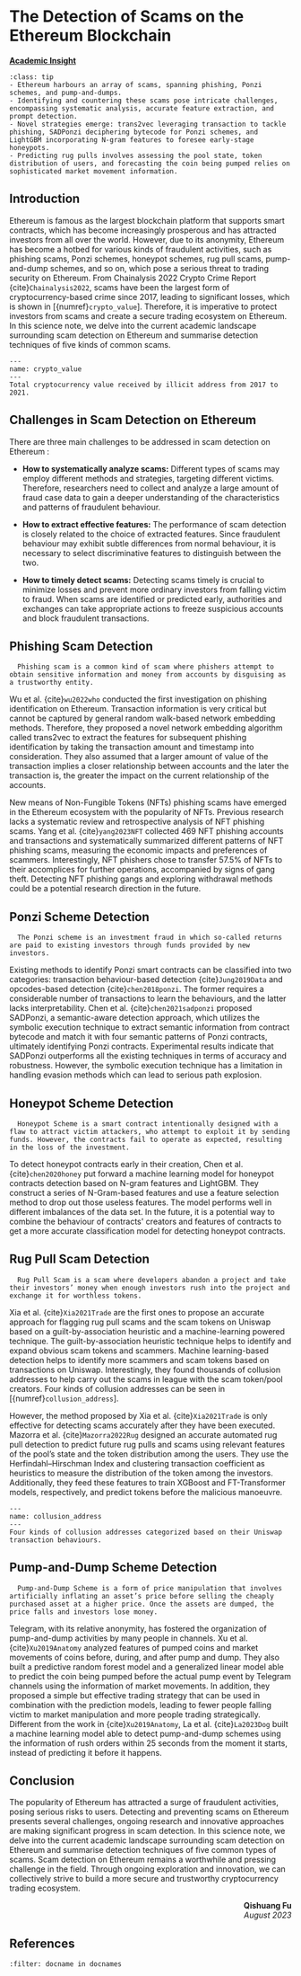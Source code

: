 # The Detection of Scams on the Ethereum Blockchain

<!-- ![Academic Insight](images/AI.svg) -->
<ins>**Academic Insight**</ins>

<!-- ```{admonition} Key Insights
:class: tip
- Scams constitute the most significant portion of criminal activities on Ethereum, including phishing, Ponzi schemes, pump-and-dumps, and so on.
- Scam detection on Ethereum faces various challenges, such as systematically analyzing scams, extracting features for accurate detection, and achieving timely detection.
- To combat phishing scams, a network embedding algorithm called trans2vec, which considers transaction amount and timestamp, is proposed.
- To enhance model interpretability, a semantic-aware detection approach called SADPonzi extracting semantic information from contract bytecode and matching it with ponzi semantic patterns is introduced.
- To detect honeypot contracts early in their creation, a LightGBM model incorporating N-gram features of contract bytecode is put forward.
- To predict future rug pull scams, an automated rug pull detection using features of the pool’s state and the token distribution among the users is proposed.
- To predict the coin being pumped before the actual pump event, a random forest model and a generalized linear model using the information of market movements are present.
``` -->

```{admonition} Key Insights
:class: tip
- Ethereum harbours an array of scams, spanning phishing, Ponzi schemes, and pump-and-dumps.
- Identifying and countering these scams pose intricate challenges, encompassing systematic analysis, accurate feature extraction, and prompt detection.
- Novel strategies emerge: trans2vec leveraging transaction to tackle phishing, SADPonzi deciphering bytecode for Ponzi schemes, and LightGBM incorporating N-gram features to foresee early-stage honeypots.
- Predicting rug pulls involves assessing the pool state, token distribution of users, and forecasting the coin being pumped relies on sophisticated market movement information.
```

## Introduction
Ethereum is famous as the largest blockchain platform that supports smart contracts, which has become increasingly prosperous and has attracted investors from all over the world. However, due to its anonymity, Ethereum has become a hotbed for various kinds of fraudulent activities, such as phishing scams, Ponzi schemes, honeypot schemes, rug pull scams, pump-and-dump schemes, and so on, which pose a serious threat to trading security on Ethereum. From Chainalysis 2022 Crypto Crime Report {cite}`Chainalysis2022`, scams have been the largest form of cryptocurrency-based crime since 2017, leading to significant losses, which is shown in [{numref}`crypto_value`]. Therefore, it is imperative to protect investors from scams and create a secure trading ecosystem on Ethereum. In this science note, we delve into the current academic landscape surrounding scam detection on Ethereum and summarise detection techniques of five kinds of common scams.

```{figure} images/crypto_value.png
---
name: crypto_value
---
Total cryptocurrency value received by illicit address from 2017 to 2021.
```

## Challenges in Scam Detection on Ethereum

There are three main challenges to be addressed in scam detection on Ethereum :
- **How to systematically analyze scams:** Different types of scams may employ different methods and strategies, targeting different victims. Therefore, researchers need to collect and analyze a large amount of fraud case data to gain a deeper understanding of the characteristics and patterns of fraudulent behaviour.

- **How to extract effective features:** The performance of scam detection is closely related to the choice of extracted features. Since fraudulent behaviour may exhibit subtle differences from normal behaviour, it is necessary to select discriminative features to distinguish between the two.

- **How to timely detect scams:** Detecting scams timely is crucial to minimize losses and prevent more ordinary investors from falling victim to fraud. When scams are identified or predicted early, authorities and exchanges can take appropriate actions to freeze suspicious accounts and block fraudulent transactions.

## Phishing Scam Detection
`````{margin} **Phishing Scam**
  Phishing scam is a common kind of scam where phishers attempt to obtain sensitive information and money from accounts by disguising as a trustworthy entity.
`````
Wu et al. {cite}`wu2022who` conducted the first investigation on phishing identification on Ethereum. Transaction information is very critical but cannot be captured by general random walk-based network embedding methods. Therefore, they proposed a novel network embedding algorithm called trans2vec to extract the features for subsequent phishing identification by taking the transaction amount and timestamp into consideration. They also assumed that a larger amount of value of the transaction implies a closer relationship between accounts and the later the transaction is, the greater the impact on the current relationship of the accounts.

New means of Non-Fungible Tokens (NFTs) phishing scams have emerged in the Ethereum ecosystem with the popularity of NFTs. Previous research lacks a systematic review and retrospective analysis of NFT phishing scams. Yang et al. {cite}`yang2023NFT` collected 469 NFT phishing accounts and transactions and systematically summarized different patterns of NFT phishing scams, measuring the economic impacts and preferences of scammers. Interestingly, NFT phishers chose to transfer 57.5% of NFTs to their accomplices for further operations, accompanied by signs of gang theft. Detecting NFT phishing gangs and exploring withdrawal methods could be a potential research direction in the future.

## Ponzi Scheme Detection
`````{margin} **Ponzi Scheme**
  The Ponzi scheme is an investment fraud in which so-called returns are paid to existing investors through funds provided by new investors.
`````
Existing methods to identify Ponzi smart contracts can be classified into two categories: transaction behaviour-based detection {cite}`Jung2019Data` and opcodes-based detection {cite}`chen2018ponzi`. The former requires a considerable number of transactions to learn the behaviours, and the latter lacks interpretability. Chen et al. {cite}`chen2021sadponzi` proposed SADPonzi, a semantic-aware detection approach, which utilizes the symbolic execution technique to extract semantic information from contract bytecode and match it with four semantic patterns of Ponzi contracts, ultimately identifying Ponzi contracts. Experimental results indicate that SADPonzi outperforms all the existing techniques in terms of accuracy and robustness. However, the symbolic execution technique has a limitation in handling evasion methods which can lead to serious path explosion.

## Honeypot Scheme Detection
`````{margin} **Honeypot Scam**
  Honeypot Scheme is a smart contract intentionally designed with a flaw to attract victim attackers, who attempt to exploit it by sending funds. However, the contracts fail to operate as expected, resulting in the loss of the investment.
`````
To detect honeypot contracts early in their creation, Chen et al. {cite}`chen2020honey` put forward a machine learning model for honeypot contracts detection based on N-gram features and LightGBM. They construct a series of N-Gram-based features and use a feature selection method to drop out those useless features. The model performs well in different imbalances of the data set. In the future, it is a potential way to combine the behaviour of contracts' creators and features of contracts to get a more accurate classification model for detecting honeypot contracts. 

## Rug Pull Scam Detection
`````{margin} **Rug Pull Scam**
  Rug Pull Scam is a scam where developers abandon a project and take their investors’ money when enough investors rush into the project and exchange it for worthless tokens.
`````
Xia et al. {cite}`Xia2021Trade` are the first ones to propose an accurate approach for flagging rug pull scams and the scam tokens on Uniswap based on a guilt-by-association heuristic and a machine-learning powered technique. The guilt-by-association heuristic technique helps to identify and expand 
obvious scam tokens and scammers. Machine learning-based detection helps to identify more scammers and scam tokens based on transactions on Uniswap. Interestingly, they found thousands of collusion addresses to help carry out the scams in league with the scam token/pool creators. Four kinds of collusion addresses can be seen in [{numref}`collusion_address`].

However, the method proposed by Xia et al. {cite}`Xia2021Trade` is only effective for detecting scams accurately after they have been executed. Mazorra et al. {cite}`Mazorra2022Rug` designed an accurate automated rug pull detection to predict future rug pulls and scams using relevant features of the pool’s state and the token distribution among the users. They use the Herfindahl–Hirschman Index and clustering transaction coefficient as heuristics to measure the distribution of the token among the investors. Additionally, they feed these features to train XGBoost and FT-Transformer models, respectively, and predict tokens before the malicious manoeuvre.

```{figure} images/collusion_address.png
---
name: collusion_address
---
Four kinds of collusion addresses categorized based on their Uniswap transaction behaviours.
```

## Pump-and-Dump Scheme Detection
`````{margin} **Pump-and-Dump Scheme**
  Pump-and-Dump Scheme is a form of price manipulation that involves artificially inflating an asset’s price before selling the cheaply purchased asset at a higher price. Once the assets are dumped, the price falls and investors lose money. 
`````
Telegram, with its relative anonymity, has fostered the organization of pump-and-dump activities by many people in channels. Xu et al. {cite}`Xu2019Anatomy` analyzed features of pumped coins and market movements of coins before, during, and after pump and dump. They also built a predictive random forest model and a generalized linear model able to predict the coin being pumped before the actual pump event by Telegram channels using the information of market movements. In addition, they proposed a simple but effective trading strategy that can be used in combination with the prediction models, leading to fewer people falling victim to market manipulation and more people trading strategically. Different from the work in {cite}`Xu2019Anatomy`, La et al. {cite}`La2023Dog` built a machine learning model able to detect pump-and-dump schemes using the information of rush orders within 25 seconds from the moment it starts, instead of predicting it before it happens.

## Conclusion
The popularity of Ethereum has attracted a surge of fraudulent activities, posing serious risks to users. Detecting and preventing scams on Ethereum presents several challenges, ongoing research and innovative approaches are making significant progress in scam detection. In this science note, we delve into the current academic landscape surrounding scam detection on Ethereum and summarise detection techniques of five common types of scams. Scam detection on Ethereum remains a worthwhile and pressing challenge in the field. Through ongoing exploration and innovation, we can collectively strive to build a more secure and trustworthy cryptocurrency trading ecosystem.

<div style="text-align: right;font-weight: bold;">Qishuang Fu</div>
<div style="text-align: right;font-style: italic;">August 2023</div>

## References

```{bibliography}
:filter: docname in docnames
```
